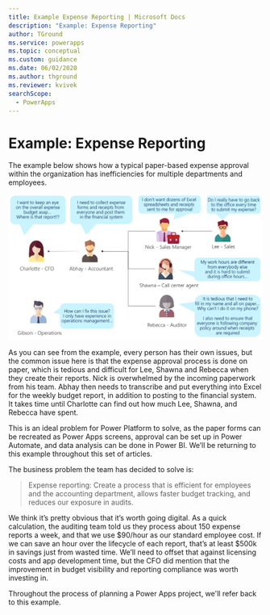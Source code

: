 ```yaml
---
title: Example Expense Reporting | Microsoft Docs
description: "Example: Expense Reporting"
author: TGround
ms.service: powerapps
ms.topic: conceptual
ms.custom: guidance
ms.date: 06/02/2020
ms.author: thground
ms.reviewer: kvivek
searchScope:  
  - PowerApps
---
```


# Example: Expense Reporting

The example below shows how a typical paper-based expense approval within the
organization has inefficiencies for multiple departments and employees.

![Various team members explain the drawbacks of the current paper-based process](media/process-problem.png)

As you can see from the example, every person has their own issues, but the
common issue here is that the expense approval process is done on paper, which
is tedious and difficult for Lee, Shawna and Rebecca when they create their
reports. Nick is overwhelmed by the incoming paperwork from his team. Abhay then
needs to transcribe and put everything into Excel for the weekly budget report,
in addition to posting to the financial system. It takes time until Charlotte
can find out how much Lee, Shawna, and Rebecca have spent.

This is an ideal problem for Power Platform to solve, as the paper forms can be
recreated as Power Apps screens, approval can be set up in Power Automate, and
data analysis can be done in Power BI. We’ll be returning to this example
throughout this set of articles.

The business problem the team has decided to solve is:

> Expense reporting: Create a process that is efficient for employees and the
> accounting department, allows faster budget tracking, and reduces our
> exposure in audits.

We think it’s pretty obvious that it’s worth going digital. As a quick
calculation, the auditing team told us they process about 150 expense reports a
week, and that we use \$90/hour as our standard employee cost. If we can save an
hour over the lifecycle of each report, that’s at least \$500k in savings just
from wasted time. We’ll need to offset that against licensing costs and app
development time, but the CFO did mention that the improvement in budget
visibility and reporting compliance was worth investing in.

Throughout the process of planning a Power Apps project, we'll refer back to this example.
